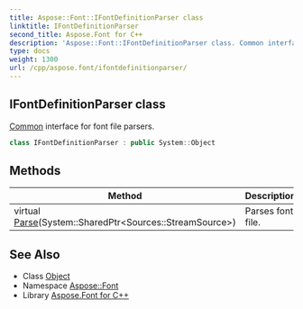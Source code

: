 ```yaml
---
title: Aspose::Font::IFontDefinitionParser class
linktitle: IFontDefinitionParser
second_title: Aspose.Font for C++
description: 'Aspose::Font::IFontDefinitionParser class. Common interface for font file parsers in C++.'
type: docs
weight: 1300
url: /cpp/aspose.font/ifontdefinitionparser/
---
```

## IFontDefinitionParser class


[Common](../../aspose.font.common/) interface for font file parsers.

```cpp
class IFontDefinitionParser : public System::Object
```

## Methods

| Method | Description |
| --- | --- |
| virtual [Parse](./parse/)(System::SharedPtr\<Sources::StreamSource\>) | Parses font file. |
## See Also

* Class [Object](../../system/object/)
* Namespace [Aspose::Font](../)
* Library [Aspose.Font for C++](../../)
